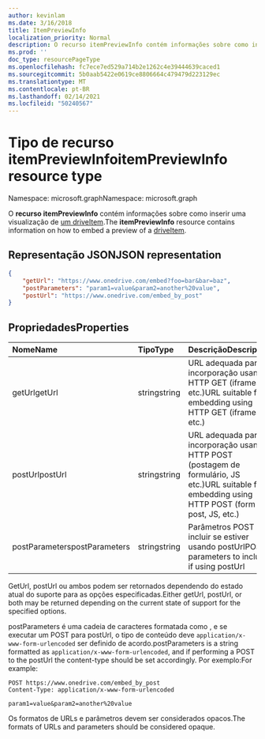 ```yaml
---
author: kevinlam
ms.date: 3/16/2018
title: ItemPreviewInfo
localization_priority: Normal
description: O recurso itemPreviewInfo contém informações sobre como inserir uma visualização de um driveItem.
ms.prod: ''
doc_type: resourcePageType
ms.openlocfilehash: fc7ece7ed529a714b2e1262c4e39444639caced1
ms.sourcegitcommit: 5b0aab5422e0619ce8806664c479479d223129ec
ms.translationtype: MT
ms.contentlocale: pt-BR
ms.lasthandoff: 02/14/2021
ms.locfileid: "50240567"
---
```

# <a name="itempreviewinfo-resource-type"></a><span data-ttu-id="dbacd-103">Tipo de recurso itemPreviewInfo</span><span class="sxs-lookup"><span data-stu-id="dbacd-103">itemPreviewInfo resource type</span></span>

<span data-ttu-id="dbacd-104">Namespace: microsoft.graph</span><span class="sxs-lookup"><span data-stu-id="dbacd-104">Namespace: microsoft.graph</span></span>

<span data-ttu-id="dbacd-105">O **recurso itemPreviewInfo** contém informações sobre como inserir uma visualização de [um driveItem](driveitem.md).</span><span class="sxs-lookup"><span data-stu-id="dbacd-105">The **itemPreviewInfo** resource contains information on how to embed a preview of a [driveItem](driveitem.md).</span></span>

## <a name="json-representation"></a><span data-ttu-id="dbacd-106">Representação JSON</span><span class="sxs-lookup"><span data-stu-id="dbacd-106">JSON representation</span></span>

```json
{
    "getUrl": "https://www.onedrive.com/embed?foo=bar&bar=baz",
    "postParameters": "param1=value&param2=another%20value",
    "postUrl": "https://www.onedrive.com/embed_by_post"
}
```

## <a name="properties"></a><span data-ttu-id="dbacd-107">Propriedades</span><span class="sxs-lookup"><span data-stu-id="dbacd-107">Properties</span></span>

| <span data-ttu-id="dbacd-108">Nome</span><span class="sxs-lookup"><span data-stu-id="dbacd-108">Name</span></span>           | <span data-ttu-id="dbacd-109">Tipo</span><span class="sxs-lookup"><span data-stu-id="dbacd-109">Type</span></span>   | <span data-ttu-id="dbacd-110">Descrição</span><span class="sxs-lookup"><span data-stu-id="dbacd-110">Description</span></span>
|:---------------|:-------|:---------------------------------------------------
| <span data-ttu-id="dbacd-111">getUrl</span><span class="sxs-lookup"><span data-stu-id="dbacd-111">getUrl</span></span>         | <span data-ttu-id="dbacd-112">string</span><span class="sxs-lookup"><span data-stu-id="dbacd-112">string</span></span> | <span data-ttu-id="dbacd-113">URL adequada para incorporação usando HTTP GET (iframes, etc.)</span><span class="sxs-lookup"><span data-stu-id="dbacd-113">URL suitable for embedding using HTTP GET (iframes, etc.)</span></span>
| <span data-ttu-id="dbacd-114">postUrl</span><span class="sxs-lookup"><span data-stu-id="dbacd-114">postUrl</span></span>        | <span data-ttu-id="dbacd-115">string</span><span class="sxs-lookup"><span data-stu-id="dbacd-115">string</span></span> | <span data-ttu-id="dbacd-116">URL adequada para incorporação usando HTTP POST (postagem de formulário, JS etc.)</span><span class="sxs-lookup"><span data-stu-id="dbacd-116">URL suitable for embedding using HTTP POST (form post, JS, etc.)</span></span>
| <span data-ttu-id="dbacd-117">postParameters</span><span class="sxs-lookup"><span data-stu-id="dbacd-117">postParameters</span></span> | <span data-ttu-id="dbacd-118">string</span><span class="sxs-lookup"><span data-stu-id="dbacd-118">string</span></span> | <span data-ttu-id="dbacd-119">Parâmetros POST a incluir se estiver usando postUrl</span><span class="sxs-lookup"><span data-stu-id="dbacd-119">POST parameters to include if using postUrl</span></span>

<span data-ttu-id="dbacd-120">GetUrl, postUrl ou ambos podem ser retornados dependendo do estado atual do suporte para as opções especificadas.</span><span class="sxs-lookup"><span data-stu-id="dbacd-120">Either getUrl, postUrl, or both may be returned depending on the current state of support for the specified options.</span></span>

<span data-ttu-id="dbacd-121">postParameters é uma cadeia de caracteres formatada como , e se executar um POST para postUrl, o tipo de conteúdo deve `application/x-www-form-urlencoded` ser definido de acordo.</span><span class="sxs-lookup"><span data-stu-id="dbacd-121">postParameters is a string formatted as `application/x-www-form-urlencoded`, and if performing a POST to the postUrl the content-type should be set accordingly.</span></span> <span data-ttu-id="dbacd-122">Por exemplo:</span><span class="sxs-lookup"><span data-stu-id="dbacd-122">For example:</span></span>
```
POST https://www.onedrive.com/embed_by_post
Content-Type: application/x-www-form-urlencoded

param1=value&param2=another%20value
```

<span data-ttu-id="dbacd-123">Os formatos de URLs e parâmetros devem ser considerados opacos.</span><span class="sxs-lookup"><span data-stu-id="dbacd-123">The formats of URLs and parameters should be considered opaque.</span></span>

